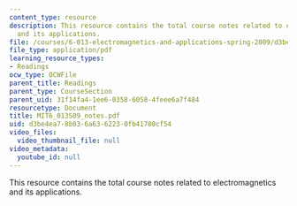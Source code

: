 ```yaml
---
content_type: resource
description: This resource contains the total course notes related to electromagnetics
  and its applications.
file: /courses/6-013-electromagnetics-and-applications-spring-2009/d3be4ea78b036a6362230fb41780cf54_MIT6_013S09_notes.pdf
file_type: application/pdf
learning_resource_types:
- Readings
ocw_type: OCWFile
parent_title: Readings
parent_type: CourseSection
parent_uid: 31f14fa4-1ee6-0358-6058-4feee6a7f484
resourcetype: Document
title: MIT6_013S09_notes.pdf
uid: d3be4ea7-8b03-6a63-6223-0fb41780cf54
video_files:
  video_thumbnail_file: null
video_metadata:
  youtube_id: null
---
```

This resource contains the total course notes related to electromagnetics and its applications.

